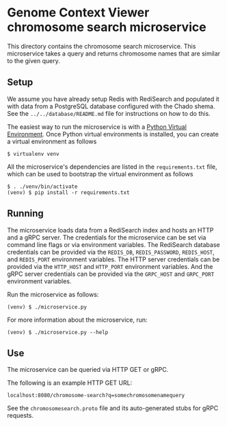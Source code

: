 # Genome Context Viewer chromosome search microservice

This directory contains the chromosome search microservice.
This microservice takes a query and returns chromosome names that are similar to the given query.

## Setup

We assume you have already setup Redis with RediSearch and populated it with data from a PostgreSQL database configured with the Chado shema.
See the `../../database/README.md` file for instructions on how to do this.

The easiest way to run the microservice is with a [Python Virtual Environment](http://docs.python-guide.org/en/latest/dev/virtualenvs/).
Once Python virtual environments is installed, you can create a virtual environment as follows

    $ virtualenv venv

All the microservice's dependencies are listed in the `requirements.txt` file, which can be used to bootstrap the virtual environment as follows

    $ . ./venv/bin/activate
    (venv) $ pip install -r requirements.txt

## Running

The microservice loads data from a RediSearch index and hosts an HTTP and a gRPC server.
The credentials for the microservice can be set via command line flags or via environment variables.
The RediSearch database credentials can be provided via the `REDIS_DB`, `REDIS_PASSWORD`, `REDIS_HOST`, and `REDIS_PORT` environment variables.
The HTTP server credentials can be provided via the `HTTP_HOST` and `HTTP_PORT` environment variables.
And the gRPC server credentials can be provided via the `GRPC_HOST` and `GRPC_PORT` environment variables.

Run the microservice as follows:

    (venv) $ ./microservice.py

For more information about the microservice, run:

    (venv) $ ./microservice.py --help

## Use

The microservice can be queried via HTTP GET or gRPC.

The following is an example HTTP GET URL:

    localhost:8080/chromosome-search?q=somechromosomenamequery

See the `chromosomesearch.proto` file and its auto-generated stubs for gRPC requests.

